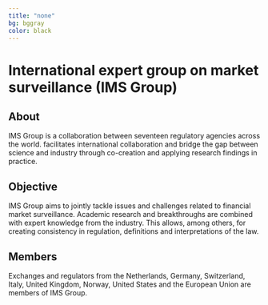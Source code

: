 ```yaml
---
title: "none"
bg: bggray
color: black
---
```


# International expert group on market surveillance (IMS Group)

<div class="imsgroup-pillar-container">

  <div class="pillar">
    <center><i class="fa-solid fa-lightbulb fa-2x"></i></center>
    <h2>
      About
    </h2>
    <p>
    IMS Group is a collaboration between seventeen regulatory agencies across the world. facilitates international collaboration and bridge the gap between science and industry through co-creation and applying research findings in practice. 
    </p>
  </div>

  <div class="pillar">
    <center><i class="fa-solid fa-bullseye-arrow fa-2x"></i></center>
    <h2>
      Objective
    </h2>
    <p>
    IMS Group aims to jointly tackle issues and challenges related to financial market surveillance. Academic research and breakthroughs are combined with expert knowledge from the industry. This allows, among others, for creating consistency in regulation, definitions and interpretations of the law.
    </p>
  </div>

  <div class="pillar">
    <center><i class="fa-solid fa-people-group fa-2x"></i></center>
    <h2>
      Members
    </h2>
    <p>
    Exchanges and regulators from the Netherlands, Germany, Switzerland, Italy, United Kingdom, Norway, United States and the European Union are members of IMS Group.
    </p>
  </div>

</div>
